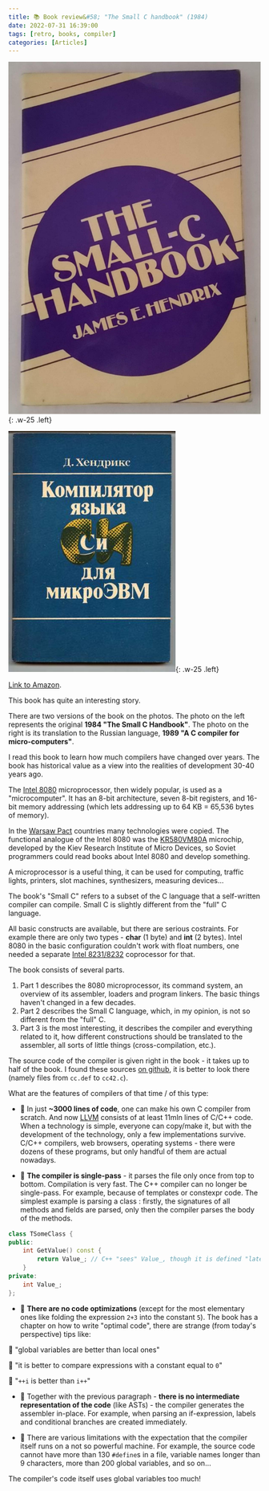 ```yaml
---
title: 📚 Book review&#58; "The Small C handbook" (1984)
date: 2022-07-31 16:39:00
tags: [retro, books, compiler]
categories: [Articles]
---
```


![](/assets/img/posts/2022-07-31/cover-en.jpg){: .w-25 .left}

![](/assets/img/posts/2022-07-31/cover-ru.jpg){: .w-25 .left}

[Link to Amazon](https://www.amazon.com/Small-C-Handbook-James-Hendrix/dp/0835970124).

This book has quite an interesting story.

There are two versions of the book on the photos. The photo on the left represents the original **1984 "The Small C Handbook"**.
The photo on the right is its translation to the Russian language, **1989 "A C compiler for micro-computers"**.

I read this book to learn how much compilers have changed over years.
The book has historical value as a view into the realities of development 30-40 years ago.

The [Intel 8080](https://ru.wikipedia.org/wiki/Intel_8080 ) microprocessor, then widely popular, is used as a "microcomputer".
It has an 8-bit architecture, seven 8-bit registers, and 16-bit memory addressing (which lets addressing up to 64 KB = 65,536 bytes of memory).

In the [Warsaw Pact](https://en.wikipedia.org/wiki/Warsaw_Pact) countries many technologies were copied.
The functional analogue of the Intel 8080 was the [KR580VM80A](https://en.wikipedia.org/wiki/KR580VM80A) microchip,
developed by the Kiev Research Institute of Micro Devices, so Soviet programmers could read books about Intel 8080 and develop something.

A microprocessor is a useful thing, it can be used for computing, traffic lights, printers, slot machines, synthesizers, measuring devices...

The book's "Small C" refers to a subset of the C language that a self-written compiler can compile.
Small C is slightly different from the "full" C language.

All basic constructs are available, but there are serious costraints. For example there are only two types - **char** (1 byte) and **int** (2 bytes).
Intel 8080 in the basic configuration couldn't work with float numbers, one needed a separate [Intel 8231/8232](https://en.wikipedia.org/wiki/Intel_8231/8232 ) coprocessor
for that.

The book consists of several parts.
1. Part 1 describes the 8080 microprocessor, its command system, an overview of its assembler, loaders and program linkers.
The basic things haven't changed in a few decades.
2. Part 2 describes the Small C language, which, in my opinion, is not so different from the "full" C.
3. Part 3 is the most interesting, it describes the compiler and everything related to it, how different constructions
should be translated to the assembler, all sorts of little things (cross-compilation, etc.).

The source code of the compiler is given right in the book - it takes up to half of the book.
I found these sources [on github](https://github.com/nickandrew/smallc/tree/ac9ae5977594395b2241a28282c9ea745e08925f/smallc-21),
it is better to look there (namely files from `cc.def` to `cc42.c`).

What are the features of compilers of that time / of this type:
- 🚀 In just **~3000 lines of code**, one can make his own C compiler from scratch.
And now [LLVM](https://github.com/llvm/llvm-project) consists of at least 11mln lines of C/C++ code.
When a technology is simple, everyone can copy/make it, but with the development of the technology, only a few implementations survive.
C/C++ compilers, web browsers, operating systems - there were dozens of these programs, but only handful of them are actual nowadays.

- 🚀 **The compiler is single-pass** - it parses the file only once from top to bottom. Compilation is very fast.
The C++ compiler can no longer be single-pass.
For example, because of templates or constexpr code.
The simplest example is parsing a class : firstly, the signatures of all methods and fields are parsed, only then the compiler parses the body of the methods.
```c++
class TSomeClass {
public:
    int GetValue() const {
        return Value_; // C++ "sees" Value_, though it is defined "later"
    }
private:
    int Value_;
};
```

- 🚀 **There are no code optimizations**
(except for the most elementary ones like folding the expression `2+3` into the constant `5`).
The book has a chapter on how to write "optimal code", there are strange (from today's perspective) tips like:

🤯 "global variables are better than local ones"

🤯 "it is better to compare expressions with a constant equal to `0`"

🤯 "`++i` is better than `i++`"

- 🚀 Together with the previous paragraph - **there is no intermediate representation of the code**
(like ASTs) -
the compiler generates the assembler in-place.
For example, when parsing an if-expression, labels and conditional branches are created immediately.

- 🚀 There are various limitations with the expectation that the compiler itself runs on a not so powerful machine.
For example, the source code cannot have more than 130 `#define`s in a file,
variable names longer than 9 characters,
more than 200 global variables, and so on...

The compiler's code itself uses global variables too much!
